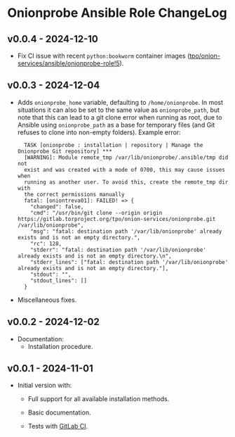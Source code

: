 # Onionprobe Ansible Role ChangeLog

## v0.0.4 - 2024-12-10

* Fix CI issue with recent `python:bookworm` container images
  ([tpo/onion-services/ansible/onionprobe-role!5][]).

[tpo/onion-services/ansible/onionprobe-role!5]: https://gitlab.torproject.org/tpo/onion-services/ansible/onionprobe-role/-/merge_requests/5

## v0.0.3 - 2024-12-04

* Adds `onionprobe_home` variable, defaulting to `/home/onionprobe`.
  In most situations it can also be set to the same value as `onionprobe_path`,
  but note that this can lead to a git clone error when running as root, due to
  Ansible using `onionprobe_path` as a base for temporary files (and Git refuses
  to clone into non-empty folders). Example error:

        TASK [onionprobe : installation | repository | Manage the Onionprobe Git repository] ***
        [WARNING]: Module remote_tmp /var/lib/onionprobe/.ansible/tmp did not
        exist and was created with a mode of 0700, this may cause issues when
        running as another user. To avoid this, create the remote_tmp dir with
        the correct permissions manually
        fatal: [oniontreva01]: FAILED! => {
          "changed": false,
          "cmd": "/usr/bin/git clone --origin origin https://gitlab.torproject.org/tpo/onion-services/onionprobe.git /var/lib/onionprobe",
          "msg": "fatal: destination path '/var/lib/onionprobe' already exists and is not an empty directory.",
          "rc": 128,
          "stderr": "fatal: destination path '/var/lib/onionprobe' already exists and is not an empty directory.\n",
          "stderr_lines": ["fatal: destination path '/var/lib/onionprobe' already exists and is not an empty directory."],
          "stdout": "",
          "stdout_lines": []
        }

* Miscellaneous fixes.

## v0.0.2 - 2024-12-02

* Documentation:
  * Installation procedure.

## v0.0.1 - 2024-11-01

* Initial version with:
  * Full support for all available installation methods.

  * Basic documentation.

  * Tests with [GitLab CI][].

[GitLab CI]: https://docs.gitlab.com/ee/ci/

